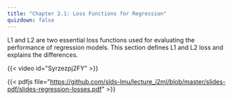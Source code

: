 ```yaml
---
title: "Chapter 2.1: Loss Functions for Regression"
quizdown: false
---
```

L1 and L2 are two essential loss functions used for evaluating the performance of regression models. This section defines L1 and L2 loss and explains the differences.

<!--more-->
{{< video id="Syrzezpj2FY" >}}

{{< pdfjs file="https://github.com/slds-lmu/lecture_i2ml/blob/master/slides-pdf/slides-regression-losses.pdf" >}}

<!---
{{< quizdown >}}

---
shuffle_questions: false
---

## Human verification

What picture shows an apple?

- [x] ![](https://upload.wikimedia.org/wikipedia/commons/2/22/Malus_domestica_a1.jpg)
- [x] ![](https://upload.wikimedia.org/wikipedia/commons/9/92/95apple.jpeg)
- [x] ![](https://upload.wikimedia.org/wikipedia/commons/thumb/e/e3/Macintosh_128k_transparency.png/511px-Macintosh_128k_transparency.png)
- [ ] ![]({{< fileurl file="Bananas.svg" >}})

## Loss Functions

Which statements are true?

---
shuffle_answers: true
---

- [ ] The absolute loss function is more sensitive to outliers than the quadratic loss function.
- [x] Optimization of $L2$ loss is easier than of $L1$ loss.

## Linear Regression

Which statements are true?

---
shuffle_answers: true
---

- [x] The target in linear regression has to be numeric
- [ ] The features in linear regression have to be numeric
- [x] The classical linear model from statistics with gaussian errors is linear regression with $L2$-loss
- [x] The hypothesis space of linear regression consists of linear functions of the features

{{< /quizdown >}}

--->


